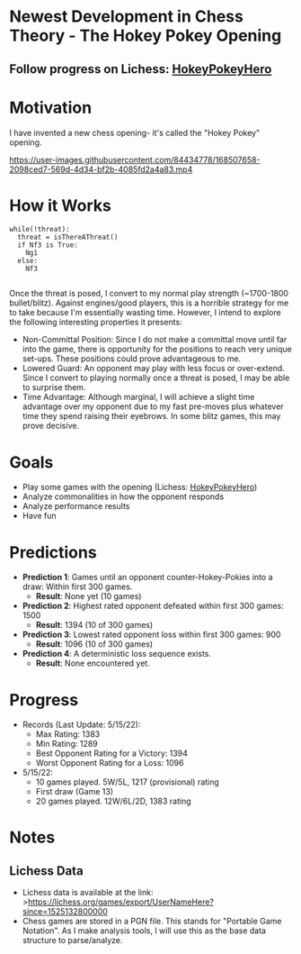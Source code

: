 # Newest Development in Chess Theory - The Hokey Pokey Opening
## Follow progress on Lichess: [HokeyPokeyHero](https://lichess.org/@/HokeyPokeyHero)
# Motivation
I have invented a new chess opening- it's called the "Hokey Pokey" opening. 

https://user-images.githubusercontent.com/84434778/168507658-2098ced7-569d-4d34-bf2b-4085fd2a4a83.mp4

# How it Works
```
while(!threat):
  threat = isThereAThreat()
  if Nf3 is True:
    Ng1
  else:
    Nf3
   
```


Once the threat is posed, I convert to my normal play strength (~1700-1800 bullet/blitz). Against engines/good players, this is a horrible strategy for me to take because I'm essentially wasting time. However, I intend to explore the following interesting properties it presents:
- Non-Committal Position: Since I do not make a committal move until far into the game, there is opportunity for the positions to reach very unique set-ups. These positions could prove advantageous to me.
- Lowered Guard: An opponent may play with less focus or over-extend. Since I convert to playing normally once a threat is posed, I may be able to surprise them.
- Time Advantage: Although marginal, I will achieve a slight time advantage over my opponent due to my fast pre-moves plus whatever time they spend raising their eyebrows. In some blitz games, this may prove decisive.

# Goals
- Play some games with the opening (Lichess: [HokeyPokeyHero](https://lichess.org/@/HokeyPokeyHero))
- Analyze commonalities in how the opponent responds 
- Analyze performance results
- Have fun

# Predictions
- **Prediction 1**: Games until an opponent counter-Hokey-Pokies into a draw: Within first 300 games.
  - **Result**: None yet (10 games)
- **Prediction 2**: Highest rated opponent defeated within first 300 games: 1500
  - **Result**: 1394 (10 of 300 games)
- **Prediction 3**: Lowest rated opponent loss within first 300 games: 900
  - **Result**: 1096 (10 of 300 games)
- **Prediction 4**: A deterministic loss sequence exists.
  - **Result**: None encountered yet.


# Progress
- Records (Last Update: 5/15/22):
  - Max Rating: 1383
  - Min Rating: 1289
  - Best Opponent Rating for a Victory: 1394
  - Worst Opponent Rating for a Loss: 1096
- 5/15/22: 
  - 10 games played. 5W/5L, 1217 (provisional) rating
  - First draw (Game 13)
  - 20 games played. 12W/6L/2D, 1383 rating

# Notes
## Lichess Data
- Lichess data is available at the link: >https://lichess.org/games/export/UserNameHere?since=1525132800000
- Chess games are stored in a PGN file. This stands for "Portable Game Notation". As I make analysis tools, I will use this as the base data structure to parse/analyze.
